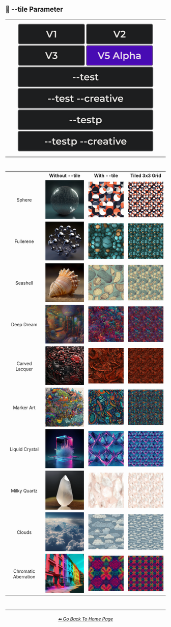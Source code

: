 <h2>🔲 --tile Parameter</h2>

<hr><!--------------->

<div align="center">

[<img src="/Images/Repo_Parts/Buttons/Version_Buttons/button_version_V1_inactive.webp?raw=true" alt="MidJourney V1" height="64" />](/Pages/MJ_V1/Comparison_Pages/Parameters/Tile_Parameter.md)
[<img src="/Images/Repo_Parts/Buttons/Version_Buttons/button_version_V2_inactive.webp?raw=true" alt="MidJourney V2" height="64" />](/Pages/MJ_V2/Comparison_Pages/Parameters/Tile_Parameter.md)
[<img src="/Images/Repo_Parts/Buttons/Version_Buttons/button_version_V3_inactive.webp?raw=true" alt="MidJourney V3" height="64" />](/Pages/MJ_V3/Comparison_Pages/Parameters/Tile_Parameter.md)
[<img src="/Images/Repo_Parts/Buttons/Version_Buttons/button_version_V5_Alpha_active.webp?raw=true" alt="MidJourney V5" height="64" />](/Pages/MJ_V5/Comparison_Pages/Parameters/Tile_Parameter.md)
<br>
[<img src="/Images/Repo_Parts/Buttons/Version_Buttons/Midjourney_Beta_Features/button_version_test_inactive_half.webp?raw=true" alt="Test" height="64" />](/Pages/Midjourney_Beta_Features/test/Comparison_Pages/Parameters/Tile_Parameter.md)
[<img src="/Images/Repo_Parts/Buttons/Version_Buttons/Midjourney_Beta_Features/button_version_test_creative_inactive_half.webp?raw=true" alt="Test Creative" height="64" />](/Pages/Midjourney_Beta_Features/test_creative/Comparison_Pages/Parameters/Tile_Parameter.md)
[<img src="/Images/Repo_Parts/Buttons/Version_Buttons/Midjourney_Beta_Features/button_version_testp_inactive_half.webp?raw=true" alt="Testp" height="64" />](/Pages/Midjourney_Beta_Features/testp/Comparison_Pages/Parameters/Tile_Parameter.md)
[<img src="/Images/Repo_Parts/Buttons/Version_Buttons/Midjourney_Beta_Features/button_version_testp_creative_inactive_half.webp?raw=true" alt="Testp Creative" height="64" />](/Pages/Midjourney_Beta_Features/testp_creative/Comparison_Pages/Parameters/Tile_Parameter.md)

</div>

<hr>
<br>

<div align="center">

<table>
    <tr align=center valign=middle>
        <th></th>
        <th>Without --tile</th>
        <th>With --tile</th>
        <th>Tiled 3x3 Grid</th>
    </tr>
    <tr align=center valign=middle>
        <td>Sphere</td>
        <td>
            <img src="/Images/MJ_V5/V5_Alpha_1/Comparison_Page_Images/Tile_Parameter/Control_Images/Sphere.webp?raw=true" width="192" />
        </td>
        <td>
            <img src="/Images/MJ_V5/V5_Alpha_1/Comparison_Page_Images/Tile_Parameter/Images/Sphere.webp?raw=true" width="192" />
        </td>
        <td>
            <img src="/Images/MJ_V5/V5_Alpha_1/Comparison_Page_Images/Tile_Parameter/Tiled_Images/Sphere.webp?raw=true" width="192" />
        </td>
    </tr>
    <tr align=center valign=middle>
        <td>Fullerene</td>
        <td>
            <img src="/Images/MJ_V5/V5_Alpha_1/Comparison_Page_Images/Tile_Parameter/Control_Images/Fullerene.webp?raw=true" width="192" />
        </td>
        <td>
            <img src="/Images/MJ_V5/V5_Alpha_1/Comparison_Page_Images/Tile_Parameter/Images/Fullerene.webp?raw=true" width="192" />
        </td>
        <td>
            <img src="/Images/MJ_V5/V5_Alpha_1/Comparison_Page_Images/Tile_Parameter/Tiled_Images/Fullerene.webp?raw=true" width="192" />
        </td>
    </tr>
    <tr align=center valign=middle>
        <td>Seashell</td>
        <td>
            <img src="/Images/MJ_V5/V5_Alpha_1/Comparison_Page_Images/Tile_Parameter/Control_Images/Seashell.webp?raw=true" width="192" />
        </td>
        <td>
            <img src="/Images/MJ_V5/V5_Alpha_1/Comparison_Page_Images/Tile_Parameter/Images/Seashell.webp?raw=true" width="192" />
        </td>
        <td>
            <img src="/Images/MJ_V5/V5_Alpha_1/Comparison_Page_Images/Tile_Parameter/Tiled_Images/Seashell.webp?raw=true" width="192" />
        </td>
    </tr>
    <tr align=center valign=middle>
        <td>Deep Dream</td>
        <td>
        	<img src="/Images/MJ_V5/V5_Alpha_1/Comparison_Page_Images/Tile_Parameter/Control_Images/Deep_Dream.webp?raw=true" width="192" />
        </td>
        <td>
        	<img src="/Images/MJ_V5/V5_Alpha_1/Comparison_Page_Images/Tile_Parameter/Images/Deep_Dream.webp?raw=true" width="192" />
        </td>
        <td>
        	<img src="/Images/MJ_V5/V5_Alpha_1/Comparison_Page_Images/Tile_Parameter/Tiled_Images/Deep_Dream.webp?raw=true" width="192" />
        </td>
    </tr>
    <tr align=center valign=middle>
        <td>Carved Lacquer</td>
        <td>
        	<img src="/Images/MJ_V5/V5_Alpha_1/Comparison_Page_Images/Tile_Parameter/Control_Images/Carved_Lacquer.webp?raw=true" width="192" />
        </td>
        <td>
        	<img src="/Images/MJ_V5/V5_Alpha_1/Comparison_Page_Images/Tile_Parameter/Images/Carved_Lacquer.webp?raw=true" width="192" />
        </td>
        <td>
        	<img src="/Images/MJ_V5/V5_Alpha_1/Comparison_Page_Images/Tile_Parameter/Tiled_Images/Carved_Lacquer.webp?raw=true" width="192" />
        </td>
    </tr>
    <tr align=center valign=middle>
        <td>Marker Art</td>
        <td>
        	<img src="/Images/MJ_V5/V5_Alpha_1/Comparison_Page_Images/Tile_Parameter/Control_Images/Marker_Art.webp?raw=true" width="192" />
        </td>
        <td>
        	<img src="/Images/MJ_V5/V5_Alpha_1/Comparison_Page_Images/Tile_Parameter/Images/Marker_Art.webp?raw=true" width="192" />
        </td>
        <td>
        	<img src="/Images/MJ_V5/V5_Alpha_1/Comparison_Page_Images/Tile_Parameter/Tiled_Images/Marker_Art.webp?raw=true" width="192" />
        </td>
    </tr>
    <tr align=center valign=middle>
        <td>Liquid Crystal</td>
        <td>
        	<img src="/Images/MJ_V5/V5_Alpha_1/Comparison_Page_Images/Tile_Parameter/Control_Images/Liquid_Crystal.webp?raw=true" width="192" />
        </td>
        <td>
        	<img src="/Images/MJ_V5/V5_Alpha_1/Comparison_Page_Images/Tile_Parameter/Images/Liquid_Crystal.webp?raw=true" width="192" />
        </td>
        <td>
        	<img src="/Images/MJ_V5/V5_Alpha_1/Comparison_Page_Images/Tile_Parameter/Tiled_Images/Liquid_Crystal.webp?raw=true" width="192" />
        </td>
    </tr>
    <tr align=center valign=middle>
        <td>Milky Quartz</td>
        <td>
        	<img src="/Images/MJ_V5/V5_Alpha_1/Comparison_Page_Images/Tile_Parameter/Control_Images/Milky_Quartz.webp?raw=true" width="192" />
        </td>
        <td>
        	<img src="/Images/MJ_V5/V5_Alpha_1/Comparison_Page_Images/Tile_Parameter/Images/Milky_Quartz.webp?raw=true" width="192" />
        </td>
        <td>
        	<img src="/Images/MJ_V5/V5_Alpha_1/Comparison_Page_Images/Tile_Parameter/Tiled_Images/Milky_Quartz.webp?raw=true" width="192" />
        </td>
    </tr>
    <tr align=center valign=middle>
        <td>Clouds</td>
        <td>
        	<img src="/Images/MJ_V5/V5_Alpha_1/Comparison_Page_Images/Tile_Parameter/Control_Images/Clouds.webp?raw=true" width="192" />
        </td>
        <td>
        	<img src="/Images/MJ_V5/V5_Alpha_1/Comparison_Page_Images/Tile_Parameter/Images/Clouds.webp?raw=true" width="192" />
        </td>
        <td>
        	<img src="/Images/MJ_V5/V5_Alpha_1/Comparison_Page_Images/Tile_Parameter/Tiled_Images/Clouds.webp?raw=true" width="192" />
        </td>
    </tr>
    <tr align=center valign=middle>
        <td>Chromatic Aberration</td>
        <td>
        	<img src="/Images/MJ_V5/V5_Alpha_1/Comparison_Page_Images/Tile_Parameter/Control_Images/Chromatic_Aberration.webp?raw=true" width="192" />
        </td>
        <td>
        	<img src="/Images/MJ_V5/V5_Alpha_1/Comparison_Page_Images/Tile_Parameter/Images/Chromatic_Aberration.webp?raw=true" width="192" />
        </td>
        <td>
        	<img src="/Images/MJ_V5/V5_Alpha_1/Comparison_Page_Images/Tile_Parameter/Tiled_Images/Chromatic_Aberration.webp?raw=true" width="192" />
        </td>
    </tr>
</table>

</div>

<br>

<hr><!--------------->
<div align="center">
<h6><a href="/README.md">⬅ Go Back To Home Page</a></h6>
</div>